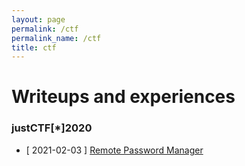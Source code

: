 ```yaml
---
layout: page
permalink: /ctf
permalink_name: /ctf
title: ctf
---
```



# Writeups and experiences
### justCTF\[*\]2020
- \[ 2021-02-03 \] [Remote Password Manager](rdp.md)
